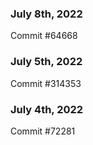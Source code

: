 ### July 8th, 2022

Commit #64668

### July 5th, 2022

Commit #314353


### July 4th, 2022

Commit #72281
